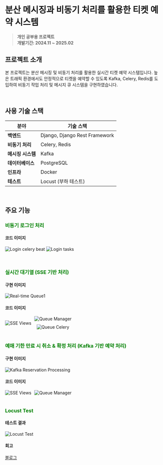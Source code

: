 # 분산 메시징과 비동기 처리를 활용한 티켓 예약 시스템

</div>

> **개인 공부용 프로젝트** <br/> **개발기간: 2024.11 ~ 2025.02**



## 프로젝트 소개

본 프로젝트는 분산 메시징 및 비동기 처리를 활용한 실시간 티켓 예약 시스템입니다. 높은 트래픽 환경에서도 안정적으로 티켓을 예약할 수 있도록 Kafka, Celery, Redis를 도입하여 비동기 작업 처리 및 메시지 큐 시스템을 구현하였습니다.

</br>

## **사용 기술 스택**

| **분야**           | **기술 스택**                         |
| ------------------ | ---------------------------------- |
| **백엔드**        | Django, Django Rest Framework      |
| **비동기 처리**   | Celery, Redis                      |
| **메시징 시스템** | Kafka                              |
| **데이터베이스**  | PostgreSQL                         |
| **인프라**        | Docker                        |
| **테스트**        | Locust (부하 테스트)       |


</br>

## 주요 기능

### <span style="color:green;">비동기 로그인 처리</span>
#### 코드 이미지
![Login celery beat](/readme_image/update_last_login_beat.png)
![Login tasks ](/readme_image/update_last_login.png)

</br>

### <span style="color:green;">실시간 대기열 (SSE 기반 처리)</span>
#### 구현 이미지
![Real-time Queue1](/readme_image/real-time-queue1.png)

#### 코드 이미지
<div style="display: flex; align-items: center; gap: 10px;">
  <img src="./readme_image/sse_views.png" alt="SSE Views">
  <div style="display: flex; flex-direction: column; align-items: center; gap: 10px;">
    <img src="./readme_image/queue_manager.png" alt="Queue Manager">
    <img src="./readme_image/queue_celery.png" alt="Queue Celery">
  </div>
</div>


</br>

### <span style="color:green;">예매 기한 만료 시 취소 & 확정 처리 (Kafka 기반 예약 처리)</span>
#### 구현 이미지
![Kafka Reservation Processing](/readme_image/kafka-reservation-processing.png)

#### 코드 이미지
<div style="display: flex; align-items: center; gap: 10px;">
  <img src="./readme_image/check_consumer.png" alt="SSE Views">
  <div style="display: flex; flex-direction: column; align-items: center; gap: 10px;">
    <img src="./readme_image/check_ticket.png" alt="Queue Manager">
  </div>
</div>


</br>

### <span style="color:green;">Locust Test</span>
#### 테스트 결과
![Locust Test](/readme_image/locust_testing.png)

#### 회고
[블로그](https://jongseoung.tistory.com/351)
